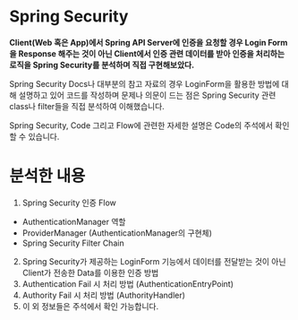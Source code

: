 # Spring Security
**Client(Web 혹은 App)에서 Spring API Server에 인증을 요청할 경우 Login Form을 Response 해주는 것이 아닌
Client에서 인증 관련 데이터를 받아 인증을 처리하는 로직을 Spring Security를 분석하며 직접 구현해보았다.**

Spring Security Docs나 대부분의 참고 자료의 경우 LoginForm을 활용한 방법에 대해 설명하고 있어 코드를 작성하며 
문제나 의문이 드는 점은 Spring Security 관련 class나 filter들을 직접 분석하여 이해했습니다.

Spring Security, Code 그리고 Flow에 관련한 자세한 설명은 Code의 주석에서 확인할 수 있습니다.

# 분석한 내용
1. Spring Security 인증 Flow
  * AuthenticationManager 역할
  * ProviderManager (AuthenticationManager의 구현체)
  * Spring Security Filter Chain
2. Spring Security가 제공하는 LoginForm 기능에서 데이터를 전달받는 것이 아닌 Client가 전송한 Data를 이용한 인증 방법
3. Authentication Fail 시 처리 방법 (AuthenticationEntryPoint)
4. Authority Fail 시 처리 방법 (AuthorityHandler)
5. 이 외 정보들은 주석에서 확인 가능합니다.